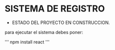 <h1>SISTEMA DE REGISTRO</h1>

- ESTADO DEL PROYECTO EN CONSTRUCCION.

para ejecutar el sistema debes poner:

''' npm install react '''
